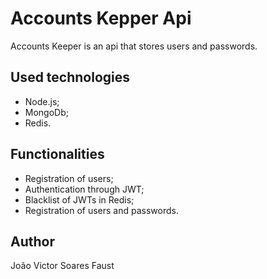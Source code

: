 # Accounts Kepper Api

Accounts Keeper is an api that stores users and passwords.

## Used technologies

 - Node.js;
 - MongoDb;
 - Redis.

## Functionalities

 - Registration of users;
 - Authentication through JWT;
 - Blacklist of JWTs in Redis;
 - Registration of users and passwords.

## Author

João Victor Soares Faust
